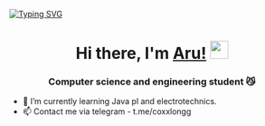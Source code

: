 [![Typing SVG](https://readme-typing-svg.demolab.com?font=Fira+Code&pause=1000&color=8FA1A7B6&random=true&width=435&lines=Here+could+be+your+advertisement+xd;Aviasales.+%D0%9F%D0%BE%D0%B8%D1%81%D0%BA+%D0%B4%D0%B5%D1%88%D0%B5%D0%B2%D1%8B%D1%85+%D0%B0%D0%B2%D0%B8%D0%B0%D0%B1%D0%B8%D0%BB%D0%B5%D1%82%D0%BE%D0%B2)](https://git.io/typing-svg)
<h1 align="center">Hi there, I'm <a href="https://daniilshat.ru/" target="_blank">Aru!</a> 
<img src="https://github.com/blackcater/blackcater/raw/main/images/Hi.gif" height="32"/></h1>
<h3 align="center">Computer science and engineering student 😼</h3>

- 👾 I’m currently learning Java pl and electrotechnics.
- 📫 Contact me via telegram - t.me/coxxlongg

<!---
coxxlongg/coxxlongg is a ✨ special ✨ repository because its `README.md` (this file) appears on your GitHub profile.
You can click the Preview link to take a look at your changes.
--->
